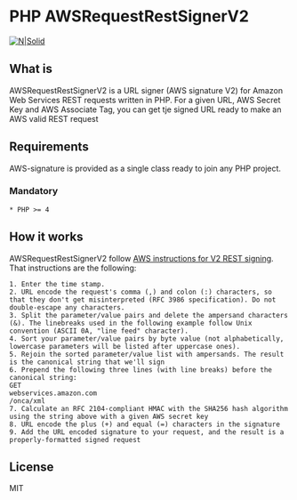 # PHP AWSRequestRestSignerV2

[![N|Solid](http://docs.aws.amazon.com/images/aws_logo_105x39.png)](https://aws.amazon.com/)
## What is
AWSRequestRestSignerV2 is a URL signer (AWS signature V2) for Amazon Web Services REST requests written in PHP. For a given URL, AWS Secret Key and AWS Associate Tag, you can get tje signed URL ready to make an AWS valid REST request

## Requirements
AWS-signature is provided as a single class ready to join any PHP project.

### Mandatory
 ```
* PHP >= 4
 ```
## How it works
AWSRequestRestSignerV2 follow [AWS instructions for V2 REST signing]. That instructions are the following:







```text
1. Enter the time stamp.
2. URL encode the request's comma (,) and colon (:) characters, so that they don't get misinterpreted (RFC 3986 specification). Do not double-escape any characters.
3. Split the parameter/value pairs and delete the ampersand characters (&). The linebreaks used in the following example follow Unix convention (ASCII 0A, "line feed" character).
4. Sort your parameter/value pairs by byte value (not alphabetically, lowercase parameters will be listed after uppercase ones).
5. Rejoin the sorted parameter/value list with ampersands. The result is the canonical string that we'll sign
6. Prepend the following three lines (with line breaks) before the canonical string:
GET
webservices.amazon.com
/onca/xml
7. Calculate an RFC 2104-compliant HMAC with the SHA256 hash algorithm using the string above with a given AWS secret key
8. URL encode the plus (+) and equal (=) characters in the signature
9. Add the URL encoded signature to your request, and the result is a properly-formatted signed request
```

License
----

MIT

[//]: # (These are reference links used in the body of this note and get stripped out when the markdown processor does its job. There is no need to format nicely because it shouldn't be seen. Thanks SO - http://stackoverflow.com/questions/4823468/store-comments-in-markdown-syntax)


   [AWS instructions for V2 REST signing]: <http://docs.aws.amazon.com/AWSECommerceService/latest/DG/rest-signature.html>
   [git-repo-url]: <https://github.com/joemccann/dillinger.git>
   [john gruber]: <http://daringfireball.net>
   [@thomasfuchs]: <http://twitter.com/thomasfuchs>
   [df1]: <http://daringfireball.net/projects/markdown/>
   [markdown-it]: <https://github.com/markdown-it/markdown-it>
   [Ace Editor]: <http://ace.ajax.org>
   [node.js]: <http://nodejs.org>
   [Twitter Bootstrap]: <http://twitter.github.com/bootstrap/>
   [keymaster.js]: <https://github.com/madrobby/keymaster>
   [jQuery]: <http://jquery.com>
   [@tjholowaychuk]: <http://twitter.com/tjholowaychuk>
   [express]: <http://expressjs.com>
   [AngularJS]: <http://angularjs.org>
   [Gulp]: <http://gulpjs.com>

   [PlDb]: <https://github.com/joemccann/dillinger/tree/master/plugins/dropbox/README.md>
   [PlGh]:  <https://github.com/joemccann/dillinger/tree/master/plugins/github/README.md>
   [PlGd]: <https://github.com/joemccann/dillinger/tree/master/plugins/googledrive/README.md>
   [PlOd]: <https://github.com/joemccann/dillinger/tree/master/plugins/onedrive/README.md>


